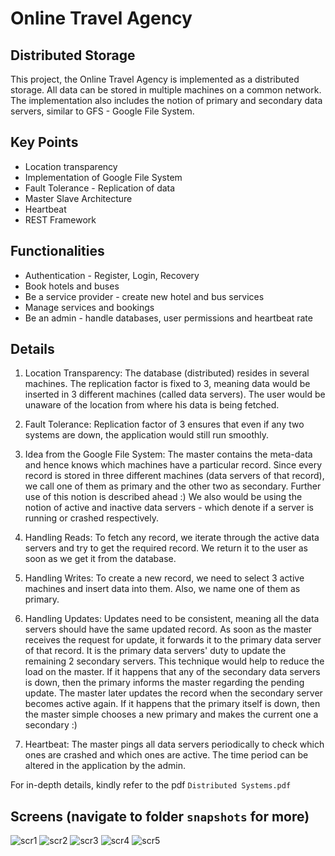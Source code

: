 # Online Travel Agency
## Distributed Storage

This project, the Online Travel Agency is implemented as a distributed storage. All data can be stored in multiple machines on a common network. The implementation also includes the notion of primary and secondary data servers, similar to GFS - Google File System.

## Key Points

* Location transparency
* Implementation of Google File System
* Fault Tolerance - Replication of data
* Master Slave Architecture
* Heartbeat
* REST Framework

## Functionalities

* Authentication - Register, Login, Recovery
* Book hotels and buses
* Be a service provider - create new hotel and bus services
* Manage services and bookings
* Be an admin - handle databases, user permissions and heartbeat rate

## Details

1. Location Transparency: The database (distributed) resides in several machines. The replication factor is fixed to 3, meaning data would be inserted in 3 different machines (called data servers). The user would be unaware of the location from where his data is being fetched.

2. Fault Tolerance: Replication factor of 3 ensures that even if any two systems are down, the application would still run smoothly. 

3. Idea from the Google File System: The master contains the meta-data and hence knows which machines have a particular record. Since every record is stored in three different machines (data servers of that record), we call one of them as primary and the other two as secondary. Further use of this notion is described ahead :) We also would be using the notion of active and inactive data servers - which denote if a server is running or crashed respectively.

4. Handling Reads: To fetch any record, we iterate through the active data servers and try to get the required record. We return it to the user as soon as we get it from the database.

5. Handling Writes: To create a new record, we need to select 3 active machines and insert data into them. Also, we name one of them as primary.

6. Handling Updates: Updates need to be consistent, meaning all the data servers should have the same updated record. As soon as the master receives the request for update, it forwards it to the primary data server of that record. It is the primary data servers' duty to update the remaining 2 secondary servers. This technique would help to reduce the load on the master. If it happens that any of the secondary data servers is down, then the primary informs the master regarding the pending update. The master later updates the record when the secondary server becomes active again. If it happens that the primary itself is down, then the master simple chooses a new primary and makes the current one a secondary :)

7. Heartbeat: The master pings all data servers periodically to check which ones are crashed and which ones are active. The time period can be altered in the application by the admin.

For in-depth details, kindly refer to the pdf `Distributed Systems.pdf`

## Screens (navigate to folder `snapshots` for more)

![scr1](https://github.com/dumbape/Distributed-Storage/blob/master/snapshots/Search_Hotels.png?raw=true)
![scr2](https://github.com/dumbape/Distributed-Storage/blob/master/snapshots/Search_Results.png?raw=true)
![scr3](https://github.com/dumbape/Distributed-Storage/blob/master/snapshots/New_Service.png?raw=true)
![scr4](https://github.com/dumbape/Distributed-Storage/blob/master/snapshots/Manage_Service.png?raw=true)
![scr5](https://github.com/dumbape/Distributed-Storage/blob/master/snapshots/Admin.png?raw=true)

